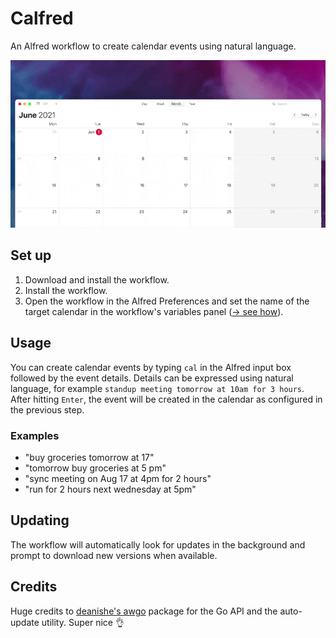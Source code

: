 # Calfred 

An Alfred workflow to create calendar events using natural language.

![calfred](images/calfred.gif)

## Set up

1. Download and install the workflow.
2. Install the workflow.
3. Open the workflow in the Alfred Preferences and set the name of the target calendar in the workflow's variables panel ([→ see how](https://github.com/ruggi/calfred/blob/main/images/prefs.gif)).

## Usage

You can create calendar events by typing `cal` in the Alfred input box followed by the event details. Details can be expressed using natural language, for example `standup meeting tomorrow at 10am for 3 hours`. After hitting `Enter`, the event will be created in the calendar as configured in the previous step.

### Examples

- "buy groceries tomorrow at 17"
- "tomorrow buy groceries at 5 pm"
- "sync meeting on Aug 17 at 4pm for 2 hours"
- "run for 2 hours next wednesday at 5pm"

## Updating

The workflow will automatically look for updates in the background and prompt to download new versions when available.

## Credits

Huge credits to [deanishe's awgo](https://github.com/deanishe/awgo/) package for the Go API and the auto-update utility. Super nice 👌
